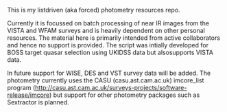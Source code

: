 This is my listdriven (aka forced) photometry resources repo. 

Currently it is focussed on batch processing of near IR images from the 
VISTA and WFAM surveys and is heavily dependent on other personal resources. 
The material here is primarily intended from active collaborators and hence 
no support is provided. The script was intially developed for BOSS target 
quasar selection using UKIDSS data but alsosupports VISTA data. 

In future support for WISE, DES and VST survey data will be added. 
The photometry currently uses the CASU (casu.ast.cam.ac.uk) imcore_list 
program (http://casu.ast.cam.ac.uk/surveys-projects/software-release/imcore)
but support for other photometry packages such as Sextractor is 
planned.  
